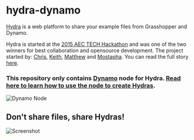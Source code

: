 # hydra-dynamo
[Hydra](http://hydrashare.github.io/hydra/) is a web platform to share your example files from Grasshopper and Dynamo.

Hydra is started at the [2015 AEC TECH Hackathon](http://aec-technology-hackathon-2015.devpost.com/) and was one of the two winners for best collaboration and opensource development. The project started by: [Chris](https://github.com/chriswmackey), [Keith](https://github.com/alfarok), [Matthew](https://github.com/mdahlhausen) and [Mostapha](https://github.com/mostapharoudsari). You can read the full story [here](https://github.com/HydraShare/hydra#hydra).

### This repository only contains [Dynamo](http://dynamobim.com) node for Hydra. [Read here to learn how to use the node to create Hydras](https://github.com/HydraShare/hydra/wiki).

![Dynamo Node](https://raw.githubusercontent.com/HydraShare/hydra-dynamo/master/resources/Dynamo_node.JPG)

## Don't share files, share Hydras!
![Screenshot](https://github.com/HydraShare/hydra/raw/installation/Imgs/Concept_Chart.jpg)
